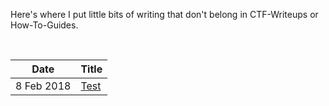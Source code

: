 Here's where I put little bits of writing that don't belong in CTF-Writeups or How-To-Guides.

<br>

| Date | Title |
|------|-------|
8 Feb 2018 | [Test](https://berzerk0.github.io/gitblog/)